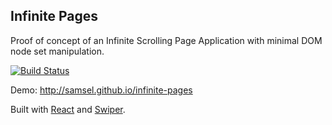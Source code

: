 Infinite Pages
-----------

Proof of concept of an Infinite Scrolling Page Application with minimal DOM node set manipulation.

[![Build Status](https://travis-ci.org/samsel/infinite-pages.svg?branch=master)](https://travis-ci.org/samsel/infinite-pages)

Demo: <a href='http://samsel.github.io/infinite-pages/' target='_blank'>http://samsel.github.io/infinite-pages</a>

<p>Built with <a href='http://facebook.github.io/react/' target='_blank'>React</a> and <a href='http://www.idangero.us/swiper/' target='_blank'>Swiper</a>.</p>
